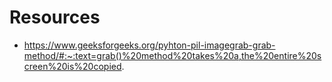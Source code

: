 # Resources

- https://www.geeksforgeeks.org/pyhton-pil-imagegrab-grab-method/#:~:text=grab()%20method%20takes%20a,the%20entire%20screen%20is%20copied.